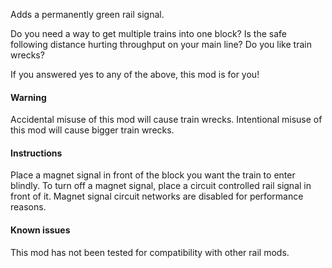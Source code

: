 Adds a permanently green rail signal.

Do you need a way to get multiple trains into one block?
Is the safe following distance hurting throughput on your main line?
Do you like train wrecks?

If you answered yes to any of the above, this mod is for you!

#### Warning
Accidental misuse of this mod will cause train wrecks.
Intentional misuse of this mod will cause bigger train wrecks.

#### Instructions
Place a magnet signal in front of the block you want the train to enter blindly.
To turn off a magnet signal, place a circuit controlled rail signal in front of it. Magnet signal circuit networks are disabled for performance reasons.

#### Known issues
This mod has not been tested for compatibility with other rail mods.
